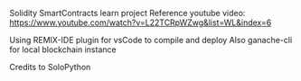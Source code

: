 Solidity SmartContracts learn project
Reference youtube video: https://www.youtube.com/watch?v=L22TCRpWZwg&list=WL&index=6

Using REMIX-IDE plugin for vsCode to compile and deploy
Also ganache-cli for local blockchain instance

Credits to SoloPython 
